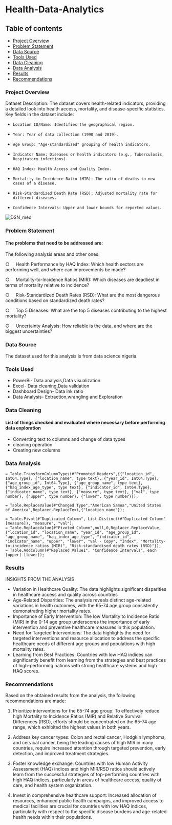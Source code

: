 # Health-Data-Analytics
## Table of contents 
- [Project Overview](#project-overview)
- [Problem Statement](#problem-statement)
- [Data Source](#data-source)
- [Tools Used](#tools-used)
- [Data Cleaning](#data-cleaning)
- [Data Analysis](#data-analysis)
- [Results](#results)
- [Recommendations](#recommendations)
### Project Overview
Dataset Description:
The dataset covers health-related indicators, providing a detailed look into health access, mortality, and disease-specific statistics. Key fields in the dataset include:
-     Location ID/Name: Identifies the geographical region.
-     Year: Year of data collection (1990 and 2019).
-     Age Group: "Age-standardized" grouping of health indicators.
-     Indicator Name: Diseases or health indicators (e.g., Tuberculosis, Respiratory infections).
-     HAQ Index: Health Access and Quality Index.
-     Mortality-to-Incidence Ratio (MIR): The ratio of deaths to new cases of a disease.
-     Risk-Standardized Death Rate (RSD): Adjusted mortality rate for different diseases.
-     Confidence Intervals: Upper and lower bounds for reported values.

![DSN_med](https://github.com/user-attachments/assets/4e213c1e-30b2-48b0-b391-034c6c94a76e)

### Problem Statement
#### The problems that need to be addressed are:
The following analysis areas and other ones:

○     Health Performance by HAQ Index: Which health sectors are performing well, and where can improvements be made?

○     Mortality-to-Incidence Ratios (MIR): Which diseases are deadliest in terms of mortality relative to incidence?

○     Risk-Standardized Death Rates (RSD): What are the most dangerous conditions based on standardized death rates?

○     Top 5 Diseases: What are the top 5 diseases contributing to the highest mortality?

○     Uncertainty Analysis: How reliable is the data, and where are the biggest uncertainties?

### Data Source
The dataset used for this analysis is from data science nigeria.
### Tools Used
- PowerBi- Data analysis,Data visualization
- Excel- Data cleaning,Data validation
- Dashboard Design- Data ink ratio
- Data Analysis- Extraction,wrangling and Exploration
 ### Data Cleaning
 #### List of things checked and evaluated where necessary before performing data exploration
 - Converting text to columns and change of data types
 - cleaning operation
 - Creating new columns
 ### Data Analysis
```PowerBi
= Table.TransformColumnTypes(#"Promoted Headers",{{"location_id", Int64.Type}, {"location_name", type text}, {"year_id", Int64.Type}, {"age_group_id", Int64.Type}, {"age_group_name", type text}, {"haq_index_age_type", type text}, {"indicator_id", Int64.Type}, {"indicator_name", type text}, {"measure", type text}, {"val", type number}, {"upper", type number}, {"lower", type number}});

= Table.ReplaceValue(#"Changed Type","American Samoa","United States of America",Replacer.ReplaceText,{"location_name"});

= Table.Pivot(#"Duplicated Column", List.Distinct(#"Duplicated Column"[measure]), "measure", "val");
= Table.ReplaceValue(#"Pivoted Column",null,0,Replacer.ReplaceValue,{"location_id", "location_name", "year_id", "age_group_id", "age_group_name", "haq_index_age_type", "indicator_id", "indicator_name", "upper", "lower", "val - Copy", "Index", "Mortality-to-incidence ratios (MIR)", "Risk-standardised death rates (RSD)"});
= Table.AddColumn(#"Replaced Value1", "Confidence Intervals", each [upper]-[lower]);

```

### Results
INSIGHTS FROM THE ANALYSIS

- Variation in Healthcare Quality: The data highlights significant disparities in healthcare access and quality across countries
- Age-Related Disparities: The analysis reveals distinct age-related variations in health outcomes, with the 65-74 age group consistently demonstrating higher mortality rates.
- Importance of Early Intervention: The low Mortality to Incidence Ratio (MIR) in the 0-14 age group underscores the importance of early intervention and preventive healthcare measures in this population.
- Need for Targeted Interventions: The data highlights the need for targeted interventions and resource allocation to address the specific healthcare needs of different age groups and populations with high mortality rates.
- Learning from Best Practices: Countries with low HAQ indices can significantly benefit from learning from the strategies and best practices of high-performing nations with strong healthcare systems and high HAQ scores.

### Recommendations
Based on the obtained results from the analysis, the following recommendations are made:
1. Prioritize interventions for the 65-74 age group: To effectively reduce high Mortality to Incidence Ratios (MIR) and Relative Survival Differences (RSD), efforts should be concentrated on the 65-74 age range, which exhibited the highest values in both years.

2. Address key cancer types: Colon and rectal cancer, Hodgkin lymphoma, and cervical cancer, being the leading causes of high MIR in many countries, require increased attention through targeted prevention, early detection, and improved treatment strategies.

3. Foster knowledge exchange: Countries with low Human Activity Assessment (HAQ) indices and high MIR/RSD ratios should actively learn from the successful strategies of top-performing countries with high HAQ indices, particularly in areas of healthcare access, quality of care, and health system organization.

4. Invest in comprehensive healthcare support: Increased allocation of resources, enhanced public health campaigns, and improved access to medical facilities are crucial for countries with low HAQ indices, particularly with respect to the specific disease burdens and age-related health needs within their populations.


